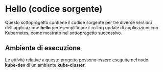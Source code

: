 # Hello (codice sorgente)

Questo sottoprogetto contiene il codice sorgente per tre diverse versioni dell'applicazione **hello** 
per esemplificare il rolling update di applicazioni con Kubernetes, 
come mostrato nel sottoprogetto successivo. 


## Ambiente di esecuzione 

Le attività relative a questo progetto possono essere eseguite nel nodo **kube-dev** di un ambiente **kube-cluster**. 
